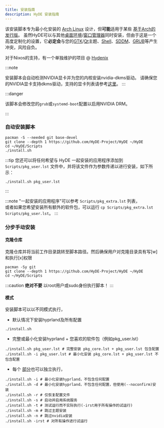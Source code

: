 ```yaml
---
title: 安装指南
description: HyDE 安装指南
---
```


该安装脚本专为最小化安装的 [Arch Linux](https://wiki.archlinux.org/title/Arch_Linux) 设计，但**可能**适用于某些 [基于Arch的发行版](https://wiki.archlinux.org/title/Arch-based_distributions)。
虽然HyDE可以与其他[桌面环境](https://wiki.archlinux.org/title/Desktop_environment)/[窗口管理器](https://wiki.archlinux.org/title/Window_manager)同时安装，但由于这是一个高度定制化的设置，它**必定会**与您的[GTK](https://wiki.archlinux.org/title/GTK)/[Qt](https://wiki.archlinux.org/title/Qt)主题、[Shell](https://wiki.archlinux.org/title/Command-line_shell)、[SDDM](https://wiki.archlinux.org/title/SDDM)、[GRUB](https://wiki.archlinux.org/title/GRUB)等产生冲突，风险自负。

对于Nixos的支持，有一个单独维护的项目 @ [Hydenix](https://github.com/richen604/hydenix/tree/main)

:::note

安装脚本会自动检测NVIDIA显卡并为您的内核安装nvidia-dkms驱动。
请确保您的NVIDIA显卡支持dkms驱动，支持的显卡列表请参考[这里](https://wiki.archlinux.org/title/NVIDIA)。
:::

:::danger

该脚本会修改您的`grub`或`systemd-boot`配置以启用NVIDIA DRM。

:::

<!-- ### Option 1 -->

### 自动安装脚本

```shell
pacman -S --needed git base-devel
git clone --depth 1 https://github.com/HyDE-Project/HyDE ~/HyDE
cd ~/HyDE/Scripts
./install.sh
```

:::tip
您还可以将任何希望与 HyDE 一起安装的应用程序添加到 `Scripts/pkg_user.lst` 文件中，并将该文件作为参数传递以进行安装，如下所示：

```shell
./install.sh pkg_user.lst
```
:::

:::note
"一起安装的应用程序"可以参考 `Scripts/pkg_extra.lst` 列表，  
或者如果您希望安装所有额外的软件包，可以运行 `cp Scripts/pkg_extra.lst Scripts/pkg_user.lst`。
:::

### 分步手动安装

#### 克隆仓库

克隆仓库并将当前工作目录跳转至脚本路径。然后确保用户对克隆目录具有写[w]和执行[x]权限

```shell
pacman -Sy git
git clone --depth 1 https://github.com/HyDE-Project/HyDE ~/HyDE
cd ~/HyDE/Scripts
```

:::caution
**绝对不要** 以root用户或sudo身份执行脚本！
:::

#### 模式

安装脚本可以以不同模式执行，

- 默认情况下安装hyprland及所有配置

```shell
./install.sh
```

- 完整或最小化安装hyprland + 您喜欢的软件包（例如pkg_user.lst）

```shell
./install.sh pkg_user.lst # 完整安装 pkg_core.lst + pkg_user.lst 包含配置
./install.sh -i pkg_user.lst # 最小化安装 pkg_core.lst + pkg_user.lst 不包含配置
```

- 每个 [部分](#process)也可以独立执行，

```shell
./install.sh -i # 最小化安装hyprland，不包含任何配置
./install.sh -d # 最小化安装hyprland，不包含任何配置，但使用(--noconfirm)安装
./install.sh -r # 仅恢复配置文件
./install.sh -s # 启动并启用系统服务
./install.sh -t # 测试运行而不实际执行(-irst用于所有操作的试运行)
./install.sh -m # 跳过主题安装
./install.sh -n # 跳过nvidia安装
./install.sh -irst # 对所有操作进行试运行
```

<!-- ### Option 2

:::caution

HyDE-CLI author here.
The CLI's dots management (Hyde {restore,backup,control,override}) is not yet and might not be 100% compatible of the current hyprdots.
This is due to incompatibility of the meta files
and the above commands need manual intervention
Rest assured that other commands are working perfectly
and will be ported to its own `hydectl` command line interface

:::

As a second install option, you can also use `Hyde-install`, which might be easier for some.
View installation instructions for HyDE in [Hyde-cli - Usage](https://github.com/kRHYME7/Hyde-cli?tab=readme-ov-file#usage).

### Option 3

...Soon
A declarative way to manage importing and exporting dotfiles from other users. This is not for boot strapping but for sharing dotfiles.

---

---

---

:::note

> Please reboot after the install script completes and takes you to the SDDM login screen (or black screen) for the first time.
> ::: -->
